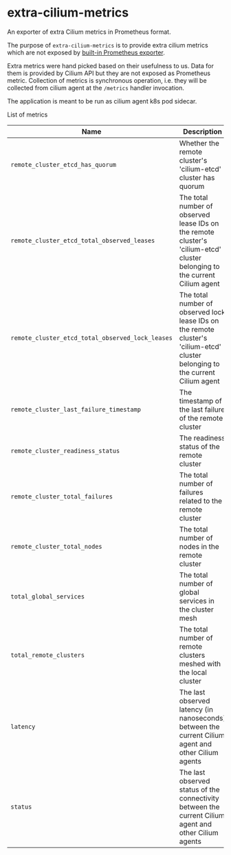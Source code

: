 # extra-cilium-metrics

An exporter of extra Cilium metrics in Prometheus format.

The purpose of `extra-cilium-metrics` is to provide extra cilium metrics which are not exposed by [built-in Prometheus exporter](https://docs.cilium.io/en/v1.9/operations/metrics/).

Extra metrics were hand picked based on their usefulness to us. Data for them is provided by Cilium API but they are not exposed as Prometheus metric.
Collection of metrics is synchronous operation, i.e. they will be collected from cilium agent at the `/metrics` handler invocation.

The application is meant to be run as cilium agent k8s pod sidecar.

List of metrics

| Name                                             | Description                                                                                                                     |
|--------------------------------------------------|---------------------------------------------------------------------------------------------------------------------------------|
| `remote_cluster_etcd_has_quorum`                 | Whether the remote cluster's 'cilium-etcd' cluster has quorum                                                                   |
| `remote_cluster_etcd_total_observed_leases`      | The total number of observed lease IDs on the remote cluster's 'cilium-etcd' cluster belonging to the current Cilium agent      |
| `remote_cluster_etcd_total_observed_lock_leases` | The total number of observed lock lease IDs on the remote cluster's 'cilium-etcd' cluster belonging to the current Cilium agent |
| `remote_cluster_last_failure_timestamp`          | The timestamp of the last failure of the remote cluster                                                                         |
| `remote_cluster_readiness_status`                | The readiness status of the remote cluster                                                                                      |
| `remote_cluster_total_failures`                  | The total number of failures related to the remote cluster                                                                      |
| `remote_cluster_total_nodes`                     | The total number of nodes in the remote cluster                                                                                 |
| `total_global_services`                          | The total number of global services in the cluster mesh                                                                         |
| `total_remote_clusters`                          | The total number of remote clusters meshed with the local cluster                                                               |
| `latency`                                        | The last observed latency (in nanoseconds) between the current Cilium agent and other Cilium agents                             |
| `status`                                         | The last observed status of the connectivity between the current Cilium agent and other Cilium agents                           |
